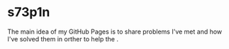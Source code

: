 # s73p1n

The main idea of my GitHub Pages is to share problems I've met and how I've solved them in orther to help the .
